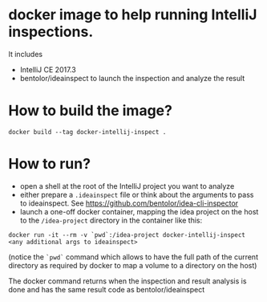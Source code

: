 # docker image to help running IntelliJ inspections.
It includes
- IntelliJ CE 2017.3
- bentolor/ideainspect to launch the inspection and analyze the result

# How to build the image?

```
docker build --tag docker-intellij-inspect .
```

# How to run?
- open a shell at the root of the IntelliJ project you want to analyze
- either prepare a `.ideainspect` file or think about the arguments to pass to ideainspect. See https://github.com/bentolor/idea-cli-inspector
- launch a one-off docker container, mapping the idea project on the host to the `/idea-project` directory in the container like this:

```
docker run -it --rm -v `pwd`:/idea-project docker-intellij-inspect <any additional args to ideainspect>
```

(notice the `` `pwd` `` command which allows to have the full path of the current directory as required by docker to map a volume to a directory on the host)

The docker command returns when the inspection and result analysis is done and has the same result code as bentolor/ideainspect

